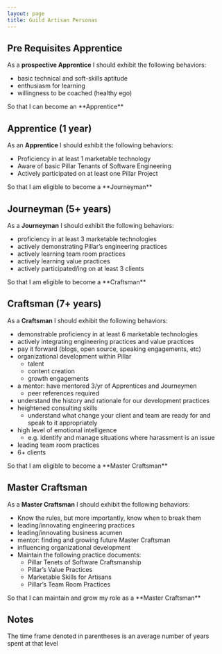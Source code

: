 ```yaml
---
layout: page
title: Guild Artisan Personas
---
```


Pre Requisites Apprentice
-------------------------
As a **prospective Apprentice**
I should exhibit the following behaviors:
<ul>
<li>basic technical and soft-skills aptitude</li>
<li>enthusiasm for learning</li>
<li>willingness to be coached (healthy ego)</li>
</ul>
So that I can become an **Apprentice**

Apprentice (1 year)
-------------------
As an **Apprentice**
I should exhibit the following behaviors:
<ul>
<li>Proficiency in at least 1 marketable technology</li>
<li>Aware of basic Pillar Tenants of Software Engineering</li>
<li>Actively participated on at least one Pillar Project</li>
</ul>
So that I am eligible to become a **Journeyman**

Journeyman (5+ years)
---------------------
As a **Journeyman**
I should exhibit the following behaviors:
<ul>
<li>proficiency in at least 3 marketable technologies</li>
<li>actively demonstrating Pillar’s engineering practices</li>
<li>actively learning team room practices</li>
<li>actively learning value practices</li>
<li>actively participated/ing on at least 3 clients</li>
</ul>
So that I am eligible to become a **Craftsman**
 
Craftsman (7+ years)
--------------------
As a **Craftsman**
I should exhibit the following behaviors:
<ul>
<li>demonstrable proficiency in at least 6 marketable technologies</li>
<li>actively integrating engineering practices and value practices</li>
<li>pay it forward (blogs, open source, speaking engagements, etc)</li>
<li>organizational development within Pillar
    <ul>
    <li>talent</li>
    <li>content creation</li>
    <li>growth engagements</li>
    </ul>
</li>
<li>a mentor: have mentored 3/yr of Apprentices and Journeymen
    <ul>
    <li>peer references required</li>
    </ul>
</li>
<li>understand the history and rationale for our development practices</li>
<li>heightened consulting skills
    <ul>
    <li>understand what change your client and team are ready for and speak to it appropriately</li>
    </ul>
</li>
<li>high level of emotional intelligence
    <ul>
    <li>e.g. identify and manage situations where harassment is an issue</li>
    </ul>
</li>
<li>leading team room practices</li>
<li>6+ clients</li>
</ul>
So that I am eligible to become a **Master Craftsman**

Master Craftsman
----------------
As a **Master Craftsman**
I should exhibit the following behaviors:
<ul>
<li>Know the rules, but more importantly, know when to break them</li>
<li>leading/innovating engineering practices</li>
<li>leading/innovating business acumen</li>
<li>mentor: finding and growing future Master Craftsman</li>
<li>influencing organizational development</li>
<li>Maintain the following practice documents:
    <ul>
    <li>Pillar Tenets of Software Craftsmanship</li>
    <li>Pillar’s Value Practices</li>
    <li>Marketable Skills for Artisans</li>
    <li>Pillar’s Team Room Practices</li>
    </ul>
</li>
</ul>
So that I can maintain and grow my role as a **Master Craftsman**

Notes
-----
The time frame denoted in parentheses is an average number of years spent at that level
